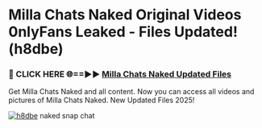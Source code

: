 # Milla Chats Naked Original Videos 0nlyFans Leaked - Files Updated! (h8dbe)

<h3>🔴 CLICK HERE 🌐==►► <a href="https://tinyurl.com/yckcrads" rel="nofollow">Milla Chats Naked Updated Files</a></h3>

Get Milla Chats Naked and all content. Now you can access all videos and pictures of Milla Chats Naked. New Updated Files 2025!

[![h8dbe](https://i.imgur.com/hpKpOFt.gif)](https://tinyurl.com/yckcrads)
naked snap chat